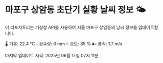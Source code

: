 
# 마포구 상암동 초단기 실황 날씨 정보 🌤️

이 리포지토리는 기상청 API를 사용하여 서울 마포구 상암동의 날씨 정보를 업데이트합니다. 

🌡️ 기온: 22.4 ℃
💧 강수량: 0 mm
💦 습도: 85 %
🌬️ 풍속: 1.7 m/s

마지막 업데이트 시각: 2025년 06월 17일 07시 11분    
